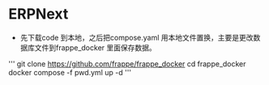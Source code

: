# ERPNext
* 先下载code 到本地，之后把compose.yaml 用本地文件置换，主要是更改数据库文件到frappe_docker 里面保存数据。


'''
git clone https://github.com/frappe/frappe_docker
cd frappe_docker
docker compose -f pwd.yml up -d
'''
